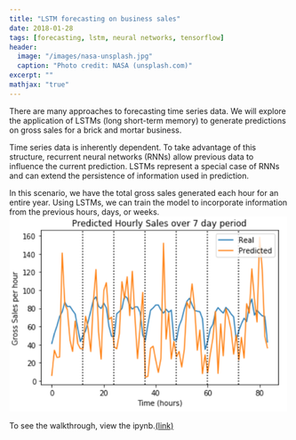 ```yaml
---
title: "LSTM forecasting on business sales"
date: 2018-01-28
tags: [forecasting, lstm, neural networks, tensorflow]
header:
  image: "/images/nasa-unsplash.jpg"
  caption: "Photo credit: NASA (unsplash.com)"
excerpt: ""
mathjax: "true"
---
```


There are many approaches to forecasting time series data. We will explore the application of LSTMs (long short-term memory) to generate predictions on gross sales for a brick and mortar business.

Time series data is inherently dependent. To take advantage of this structure, recurrent neural networks (RNNs) allow previous data to influence the current prediction. LSTMs represent a special case of RNNs and can extend the persistence of information used in prediction.

In this scenario, we have the total gross sales generated each hour for an entire year. Using LSTMs, we can train the model to incorporate information from the previous hours, days, or weeks.  
<img src="../images/lstm/validation_plot.png" alt="lstm plot" width="500"/>

To see the walkthrough, view the ipynb.[(link)](https://github.com/jtwang1027/business_analysis/blob/master/lstm_time_series.ipynb)
